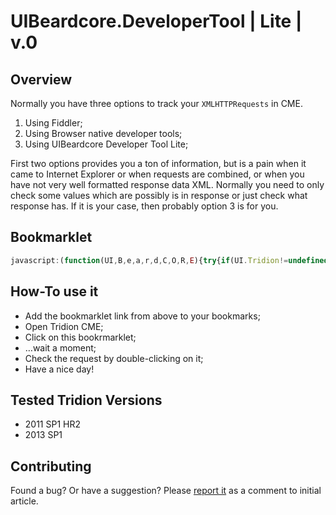 ﻿UIBeardcore.DeveloperTool | Lite | v.0
================================================

## Overview

Normally you have three options to track your `XMLHTTPRequests` in CME.

1. Using Fiddler;
2. Using Browser native developer tools;
3. Using UIBeardcore Developer Tool Lite;

First two options provides you a ton of information, but is a pain when it came to Internet Explorer or when requests are combined, or when you have not very well formatted response data XML.
Normally you need to only check some values which are possibly is in response or just check what response has. If it is your case, then probably option 3 is for you.
 
## Bookmarklet

```javascript
javascript:(function(UI,B,e,a,r,d,C,O,R,E){try{if(UI.Tridion!=undefined)R=UI.document;else{var E=0;while(!(R=UI.frames[E++].Tridion));R=R.getApplicationWindow().document}}catch(ex){alert("Not a Tridion!");return}if(R.getElementById(r))return;E=R[B+"NS"]&&R.documentElement.namespaceURI;E=E?R[B+"NS"](E,O):R[B](O);E[e]("id",r);E[e]("src",C+d);(R[a]("head")[0]||R[a]("body")[0]).appendChild(E)})(window.top,"createElement","setAttribute","getElementsByTagName","UIBeardcoreDevTools","uibc-lite.js","https://cdn.rawgit.com/UIBeardcore/UIBeardcore.DeveloperTool/master/Lite/v.0/","script");
```


## How-To use it

  * Add the bookmarklet link from above to your bookmarks;
  * Open Tridion CME;
  * Click on this bookrmarklet;
  * …wait a moment;
  * Check the request by double-clicking on it;
  * Have a nice day!


## Tested Tridion Versions

*	2011 SP1 HR2
*	2013 SP1

## Contributing

Found a bug? Or have a suggestion? Please [report it](http://tridion.uibeardcore.com/2014/08/dev-tool-lite-v-0/ "UIBeardcore.DeveloperTool | Lite") as a comment to initial article.

